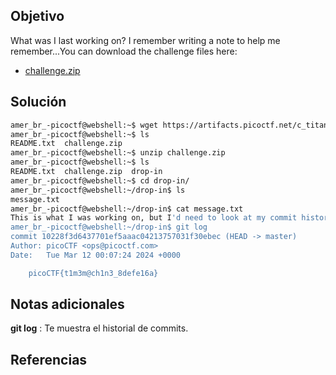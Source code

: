 ## Objetivo
What was I last working on? I remember writing a note to help me remember...You can download the challenge files here:

- [challenge.zip](https://artifacts.picoctf.net/c_titan/161/challenge.zip)
## Solución
```bash
amer_br_-picoctf@webshell:~$ wget https://artifacts.picoctf.net/c_titan/161/challenge.zip
amer_br_-picoctf@webshell:~$ ls
README.txt  challenge.zip
amer_br_-picoctf@webshell:~$ unzip challenge.zip
amer_br_-picoctf@webshell:~$ ls
README.txt  challenge.zip  drop-in
amer_br_-picoctf@webshell:~$ cd drop-in/
amer_br_-picoctf@webshell:~/drop-in$ ls
message.txt
amer_br_-picoctf@webshell:~/drop-in$ cat message.txt 
This is what I was working on, but I'd need to look at my commit history to know why...amer_br_-picoctf@webshell:~/drop-in$ 
amer_br_-picoctf@webshell:~/drop-in$ git log
commit 10228f3d6437701ef5aaac04213757031f30ebec (HEAD -> master)
Author: picoCTF <ops@picoctf.com>
Date:   Tue Mar 12 00:07:24 2024 +0000

    picoCTF{t1m3m@ch1n3_8defe16a}
```
## Notas adicionales
**git log** : Te muestra el historial de commits.
## Referencias
